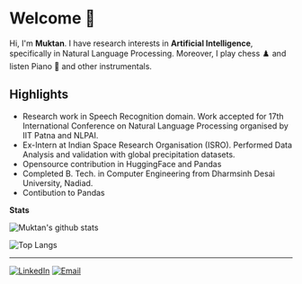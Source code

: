 # Welcome 👋

Hi, I'm <b>Muktan</b>. I have research interests in <b>Artificial Intelligence</b>, specifically in Natural Language Processing. Moreover, I play chess ♟️ and listen Piano 🎹 and other instrumentals.

## Highlights

- Research work in Speech Recognition domain. Work accepted for 17th International Conference on Natural Language Processing organised by IIT Patna and NLPAI.
- Ex-Intern at Indian Space Research Organisation (ISRO). Performed Data Analysis and validation with global precipitation datasets.
- Opensource contribution in HuggingFace and Pandas
- Completed B. Tech. in Computer Engineering from Dharmsinh Desai University, Nadiad.
- Contibution to Pandas

**Stats**

![Muktan's github stats](https://github-readme-stats.vercel.app/api?username=Muktan&show_icons=true&theme=dark)

![Top Langs](https://github-readme-stats.vercel.app/api/top-langs/?username=Muktan&layout=compact&theme=dark)

---

<a href="https://www.linkedin.com/in/muktan-patel/" target="_blank"><img src="https://img.shields.io/badge/LinkedIn-0077B5?style=for-the-badge&logo=linkedin&logoColor=white" alt="LinkedIn"></a>
<a href="mailto:muktan123@gmail.com" target="_blank"><img src="https://img.shields.io/badge/Gmail-D14836?style=for-the-badge&logo=gmail&logoColor=white" alt="Email"></a>
